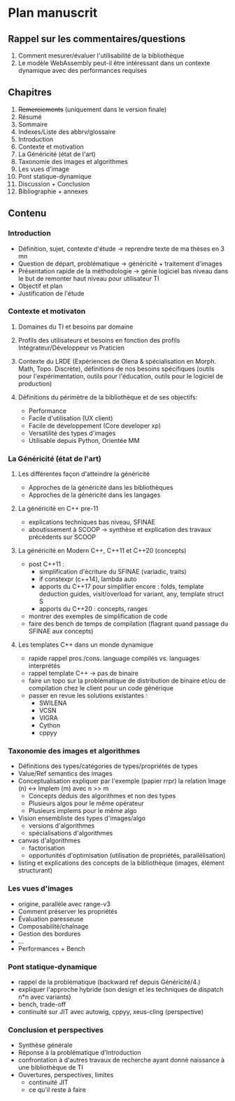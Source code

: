 # Plan manuscrit

## Rappel sur les commentaires/questions

1. Comment mesurer/évaluer l'utilisabilité de la bibliothèque
2. Le modèle WebAssembly peut-il être intéressant dans un contexte dynamique avec des performances requises

## Chapitres

1. ~~Remerciements~~ (uniquement dans le version finale)
2. Résumé
3. Sommaire
4. Indexes/Liste des abbrv/glossaire
5. Introduction
6. Contexte et motivation
7. La Généricité (état de l'art)
8. Taxonomie des images et algorithmes
9. Les vues d'image
10. Pont statique-dynamique
11. Discussion + Conclusion
12. Bibliographie + annexes

## Contenu

### Introduction

* Définition, sujet, contexte d'étude -> reprendre texte de ma thèses en 3 mn
* Question de départ, problématique -> généricité + traitement d'images
* Présentation rapide de la méthodologie -> génie logiciel bas niveau dans le but de remonter haut niveau pour utilisateur TI
* Objectif et plan
* Justification de l'étude

### Contexte et motivaton

1. Domaines du TI et besoins par domaine
2. Profils des utilisateurs et besoins en fonction des profils
   Intégrateur/Développeur vs Praticien
3. Contexte du LRDE (Expériences de Olena & spécialisation en Morph. Math, Topo. Discrète), définitions de nos besoins spécifiques
   (outils pour l'expérimentation, outils pour l'éducation, outils pour le logiciel de production)
4. Définitions du périmètre de la bibliothèque et de ses objectifs:

    * Performance
    * Facile d'utilisation (UX client)
    * Facile de développement (Core developer xp)
    * Versatilité des types d'images
    * Utilisable depuis Python, Orientée MM

### La Généricité (état de l'art)

1. Les différentes façon d'atteindre la généricité

   * Approches de la généricité dans les bibliothèques
   * Approches de la généricité dans les langages

2. La généricité en C++ pre-11

    * explications techniques bas niveau, SFINAE
    * aboutissement à SCOOP -> synthèse et explication des travaux précédents sur SCOOP

3. La généricité en Modern C++, C++11 et C++20 (concepts)

   * post C++11 :
      * simplification d'écriture du SFINAE (variadic, traits)
      * if constexpr (c++14), lambda auto
      * apports du C++17 pour simplifier encore : folds, template deduction guides, visit/overload for variant, any, template <auto V> struct S
      * apports du C++20 : concepts, ranges
   * montrer des exemples de simplification de code
   * faire des bench de temps de compilation (flagrant quand passage du SFINAE aux concepts)

4. Les templates C++ dans un monde dynamique

   * rapide rappel pros./cons. language compilés vs. languages interprétés
   * rappel template C++ -> pas de binaire
   * faire un topo sur la problématique de distribution de binaire et/ou de compilation chez le client pour un code générique
   * passer en revue les solutions existantes :
      * SWILENA
      * VCSN
      * VIGRA
      * Cython
      * cppyy

### Taxonomie des images et algorithmes

* Définitions des types/catégories de types/propriétés de types
* Value/Ref semantics des images
* Conceptualisation expliquer par l'exemple (papier rrpr) la relation Image (n) <-> Implem (m) avec n >> m
  * Concepts déduis des algorithmes et non des types
  * Plusieurs algos pour le même opérateur
  * Plusieurs implems pour le même algo
* Vision ensembliste des types d'images/algo
  * versions d'algorithmes
  * spécialisations d'algorithmes
* canvas d'algorithmes
  * factorisation
  * opportunités d'optimisation (utilisation de propriétés, parallélisation)
* listing et explications des concepts de la bibliothèque (images, élément structurant)

### Les vues d'images

* origine, parallèle avec range-v3
* Comment préserver les propriétés
* Évaluation paresseuse
* Composabilité/chaînage
* Gestion des bordures
* ...
* Performances + Bench

### Pont statique-dynamique

* rappel de la problématique (backward ref depuis Généricité/4.)
* expliquer l'approche hybride (son design et les techniques de dispatch n*n avec variants)
* bench, trade-off
* continuité sur JIT avec autowig, cppyy, xeus-cling (perspective)

### Conclusion et perspectives

* Synthèse générale
* Réponse à la problématique d'Introduction
* confrontation à d'autres travaux de recherche ayant donné naissance à une bibliothèque de TI
* Ouvertures, perspectives, limites
  * continuité JIT
  * ce qu'il reste à faire
